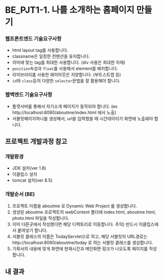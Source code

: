 # BE_PJT1-1. 나를 소개하는 홈페이지 만들기


### 웹프론트엔드 기술요구사항

- html layout tag를 사용합니다.
- classname은 일정한 컨벤션을 유지합니다.
- 의미에 맞는 tag를 최대한 사용합니다. (div 사용은 최대한 자제)
- `position`속성과 `float`를 사용해서 element를 배치합니다.
- 라이브러리를 사용한 레이아웃은 지양합니다. (부트스트랩 등)
- `id`와 `class`등의 다양한 `selector`문법을 잘 활용해야 합니다.
 

### 웹백엔드 기술요구사항

- 톰캣서버를 통해서 자기소개 페이지가 동작되야 합니다. (ex http://localhost:8080/aboutme/index.html 에서 노출)
- 서블릿페이지하나를 생성해서, url을 입력했을 때 시간데이터가 화면에 노출돼야 합니다.


## 프로젝트 개발과정 참고

 

### 개발환경

- JDK 설치(ver 1.8)
- 이클립스 설치
- tomcat 설치(ver 8.5)
 

### 개발순서 (BE)

1. 프로젝트 이름을 aboutme 로 Dynamic Web Project 를 생성합니다.
2. 생성된 aboutme 프로젝트의 webContent 폴더에 index.html, aboutme.html, photo.html 파일을 작성합니다.
3. 이미 다른곳에서 작성했다면 해당 디렉토리로 이동합니다. 주의) 반드시 이클립스에서 붙여넣기 합니다.
4. 서블릿 클래스의 이름은 TodayServlet으로 하고, 해당 서블릿의 URL경로는 http://localhost:8080/aboutme/today 로 하는 서블릿 클래스를 생성합니다.
5. 기획서의 내용에 맞게 화면에 현재시간과 메인화면 링크가 나오도록 페이지를 작성합니다.

## 내 결과

